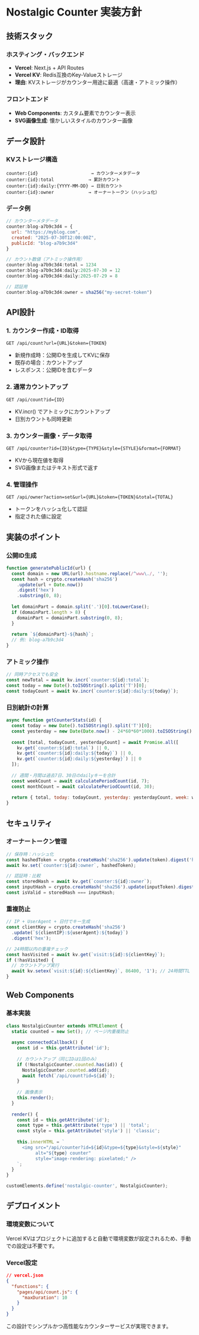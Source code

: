 # Nostalgic Counter 実装方針

## 技術スタック

### **ホスティング・バックエンド**
- **Vercel**: Next.js + API Routes
- **Vercel KV**: Redis互換のKey-Valueストレージ
- **理由**: KVストレージがカウンター用途に最適（高速・アトミック操作）

### **フロントエンド**
- **Web Components**: カスタム要素でカウンター表示
- **SVG画像生成**: 懐かしいスタイルのカウンター画像

## データ設計

### **KVストレージ構造**
```
counter:{id}                    → カウンターメタデータ
counter:{id}:total             → 累計カウント
counter:{id}:daily:{YYYY-MM-DD} → 日別カウント
counter:{id}:owner             → オーナートークン（ハッシュ化）
```

### **データ例**
```javascript
// カウンターメタデータ
counter:blog-a7b9c3d4 = {
  url: "https://myblog.com",
  created: "2025-07-30T12:00:00Z",
  publicId: "blog-a7b9c3d4"
}

// カウント数値（アトミック操作用）
counter:blog-a7b9c3d4:total = 1234
counter:blog-a7b9c3d4:daily:2025-07-30 = 12
counter:blog-a7b9c3d4:daily:2025-07-29 = 8

// 認証用
counter:blog-a7b9c3d4:owner = sha256("my-secret-token")
```

## API設計

### **1. カウンター作成・ID取得**
```
GET /api/count?url={URL}&token={TOKEN}
```
- 新規作成時：公開IDを生成してKVに保存
- 既存の場合：カウントアップ
- レスポンス：公開IDを含むデータ

### **2. 通常カウントアップ**
```
GET /api/count?id={ID}
```
- KV.incr() でアトミックにカウントアップ
- 日別カウントも同時更新

### **3. カウンター画像・データ取得**
```
GET /api/counter?id={ID}&type={TYPE}&style={STYLE}&format={FORMAT}
```
- KVから現在値を取得
- SVG画像またはテキスト形式で返す

### **4. 管理操作**
```
GET /api/owner?action=set&url={URL}&token={TOKEN}&total={TOTAL}
```
- トークンをハッシュ化して認証
- 指定された値に設定

## 実装のポイント

### **公開ID生成**
```javascript
function generatePublicId(url) {
  const domain = new URL(url).hostname.replace(/^www\./, '');
  const hash = crypto.createHash('sha256')
    .update(url + Date.now())
    .digest('hex')
    .substring(0, 8);
  
  let domainPart = domain.split('.')[0].toLowerCase();
  if (domainPart.length > 8) {
    domainPart = domainPart.substring(0, 8);
  }
  
  return `${domainPart}-${hash}`;
  // 例: blog-a7b9c3d4
}
```

### **アトミック操作**
```javascript
// 同時アクセスでも安全
const newTotal = await kv.incr(`counter:${id}:total`);
const today = new Date().toISOString().split('T')[0];
const todayCount = await kv.incr(`counter:${id}:daily:${today}`);
```

### **日別統計の計算**
```javascript
async function getCounterStats(id) {
  const today = new Date().toISOString().split('T')[0];
  const yesterday = new Date(Date.now() - 24*60*60*1000).toISOString().split('T')[0];
  
  const [total, todayCount, yesterdayCount] = await Promise.all([
    kv.get(`counter:${id}:total`) || 0,
    kv.get(`counter:${id}:daily:${today}`) || 0,
    kv.get(`counter:${id}:daily:${yesterday}`) || 0
  ]);
  
  // 週間・月間は過去7日、30日のdailyキーを合計
  const weekCount = await calculatePeriodCount(id, 7);
  const monthCount = await calculatePeriodCount(id, 30);
  
  return { total, today: todayCount, yesterday: yesterdayCount, week: weekCount, month: monthCount };
}
```

## セキュリティ

### **オーナートークン管理**
```javascript
// 保存時：ハッシュ化
const hashedToken = crypto.createHash('sha256').update(token).digest('hex');
await kv.set(`counter:${id}:owner`, hashedToken);

// 認証時：比較
const storedHash = await kv.get(`counter:${id}:owner`);
const inputHash = crypto.createHash('sha256').update(inputToken).digest('hex');
const isValid = storedHash === inputHash;
```

### **重複防止**
```javascript
// IP + UserAgent + 日付でキー生成
const clientKey = crypto.createHash('sha256')
  .update(`${clientIP}:${userAgent}:${today}`)
  .digest('hex');

// 24時間以内の重複チェック
const hasVisited = await kv.get(`visit:${id}:${clientKey}`);
if (!hasVisited) {
  // カウントアップ実行
  await kv.setex(`visit:${id}:${clientKey}`, 86400, '1'); // 24時間TTL
}
```

## Web Components

### **基本実装**
```javascript
class NostalgicCounter extends HTMLElement {
  static counted = new Set(); // ページ内重複防止
  
  async connectedCallback() {
    const id = this.getAttribute('id');
    
    // カウントアップ（同じIDは1回のみ）
    if (!NostalgicCounter.counted.has(id)) {
      NostalgicCounter.counted.add(id);
      await fetch(`/api/count?id=${id}`);
    }
    
    // 画像表示
    this.render();
  }
  
  render() {
    const id = this.getAttribute('id');
    const type = this.getAttribute('type') || 'total';
    const style = this.getAttribute('style') || 'classic';
    
    this.innerHTML = `
      <img src="/api/counter?id=${id}&type=${type}&style=${style}" 
           alt="${type} counter" 
           style="image-rendering: pixelated;" />
    `;
  }
}

customElements.define('nostalgic-counter', NostalgicCounter);
```

## デプロイメント

### **環境変数について**
Vercel KVはプロジェクトに追加すると自動で環境変数が設定されるため、手動での設定は不要です。

### **Vercel設定**
```json
// vercel.json
{
  "functions": {
    "pages/api/count.js": {
      "maxDuration": 10
    }
  }
}
```

この設計でシンプルかつ高性能なカウンターサービスが実現できます。